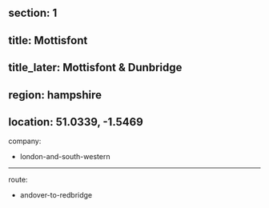 ﻿section: 1
----
title: Mottisfont
----
title_later: Mottisfont & Dunbridge
----
region: hampshire
----
location: 51.0339, -1.5469
----
company:
- london-and-south-western
----
route:
- andover-to-redbridge
